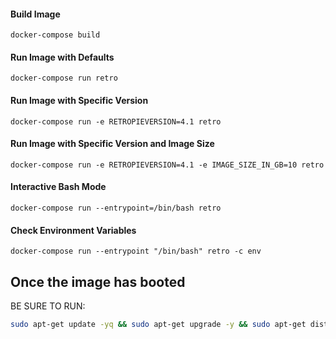 #### Build Image
```
docker-compose build
```

#### Run Image with Defaults
```
docker-compose run retro
```

#### Run Image with Specific Version
```
docker-compose run -e RETROPIEVERSION=4.1 retro
```

#### Run Image with Specific Version and Image Size
```
docker-compose run -e RETROPIEVERSION=4.1 -e IMAGE_SIZE_IN_GB=10 retro
```

#### Interactive Bash Mode
```
docker-compose run --entrypoint=/bin/bash retro
```

#### Check Environment Variables
```
docker-compose run --entrypoint "/bin/bash" retro -c env
```

## Once the image has booted

BE SURE TO RUN:

```bash
sudo apt-get update -yq && sudo apt-get upgrade -y && sudo apt-get dist-upgrade -y
```
